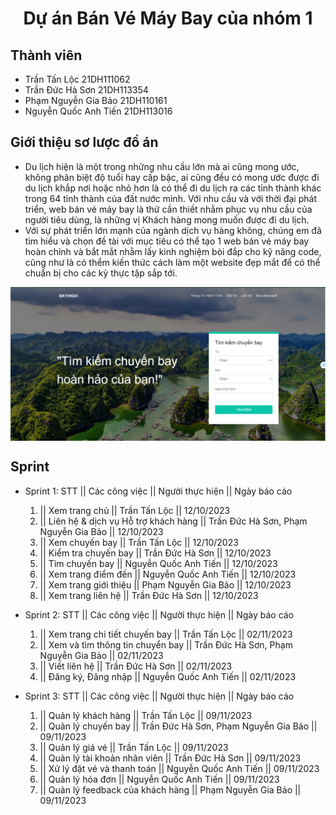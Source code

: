 <div>
<p align="center" width="300">
   <h1 align="center">Dự án Bán Vé Máy Bay của nhóm 1</h1>
</p>
</div>

## Thành viên
- Trần Tấn Lộc 21DH111062
- Trần Đức Hà Sơn 21DH113354
- Phạm Nguyễn Gia Bảo 21DH110161
- Nguyễn Quốc Anh Tiến 21DH113016

## Giới thiệu sơ lược đồ án
- Du lịch hiện là một trong những nhu cầu lớn mà ai cũng mong ước, không phân biệt độ tuổi hay cấp bậc, ai cũng đều có mong ước được đi du lịch khắp nơi hoặc nhỏ hơn là có thể đi du lịch ra các tỉnh thành khác trong 64 tỉnh thành của đất nước mình. Với nhu cầu và với thời đại phát triển, web bán vé máy bay là thứ cần thiết nhằm phục vụ nhu cầu của người tiêu dùng, là những vị Khách hàng mong muốn được đi du lịch.
- Với sự phát triển lớn mạnh của ngành dịch vụ hàng không, chúng em đã tìm hiểu và chọn đề tài với mục tiêu có thể tạo 1 web bán vé máy bay hoàn chỉnh và bắt mắt nhằm lấy kinh nghiệm bòi đắp cho kỹ năng code, cũng như là có thểm kiến thức cách làm một website đẹp mắt để có thể chuẩn bị cho các kỳ thực tập sắp tới.
<img src="src/assets/images/z4841433633353_c698ecc040cf24757894b7fe3495c225.jpg" align="center"/>

## Sprint
- Sprint 1:
  STT ||              Các công việc                   ||     Người thực hiện                                      ||     Ngày báo cáo
  1.  ||    Xem trang chủ                             ||      Trần Tấn Lộc                                        ||     12/10/2023
  2.  ||    Liên hệ & dịch vụ Hỗ trợ khách hàng       ||      Trần Đức Hà Sơn, Phạm Nguyễn Gia Bảo                ||     12/10/2023
  3.  ||    Xem chuyến bay                            ||      Trần Tấn Lộc                                        ||     12/10/2023
  4.  ||    Kiểm tra chuyến bay                       ||      Trần Đức Hà Sơn                                     ||     12/10/2023
  5.  ||    Tìm chuyến bay                            ||      Nguyễn Quốc Anh Tiến                                ||     12/10/2023       
  6.  ||    Xem trang điểm đến                        ||      Nguyễn Quốc Anh Tiến                                ||     12/10/2023
  7.  ||    Xem trang giới thiệu                      ||      Phạm Nguyễn Gia Bảo                                 ||     12/10/2023
  8.  ||    Xem trang liên hệ                         ||      Trần Đức Hà Sơn                                     ||     12/10/2023

- Sprint 2: 
  STT ||              Các công việc                   ||     Người thực hiện                                      ||     Ngày báo cáo
  1.  ||    Xem trang chi tiết chuyến bay             ||      Trần Tấn Lộc                                        ||     02/11/2023
  2.  ||    Xem và tìm thông tin chuyển bay           ||      Trần Đức Hà Sơn, Phạm Nguyễn Gia Bảo                ||     02/11/2023
  3.  ||    Viết liên hệ                              ||      Trần Đức Hà Sơn                                     ||     02/11/2023
  4.  ||    Đăng ký, Đăng nhập                        ||      Nguyễn Quốc Anh Tiến                                ||     02/11/2023


- Sprint 3:
  STT ||              Các công việc                   ||     Người thực hiện                                      ||      Ngày báo cáo
  1.  ||    Quản lý khách hàng                        ||      Trần Tấn Lộc                                        ||      09/11/2023
  2.  ||    Quản lý chuyến bay                        ||      Trần Đức Hà Sơn, Phạm Nguyễn Gia Bảo                ||      09/11/2023
  3.  ||    Quản lý giá vé                            ||      Trần Tấn Lộc                                        ||      09/11/2023
  4.  ||    Quản lý tài khoản nhân viên               ||      Trần Đức Hà Sơn                                     ||      09/11/2023
  5.  ||    Xử lý đặt vé và thanh toán                ||      Nguyễn Quốc Anh Tiến                                ||      09/11/2023
  6.  ||    Quản lý hóa đơn                           ||      Nguyễn Quốc Anh Tiến                                ||      09/11/2023
  7.  ||    Quản lý feedback của khách hàng           ||      Phạm Nguyễn Gia Bảo                                 ||      09/11/2023


  


